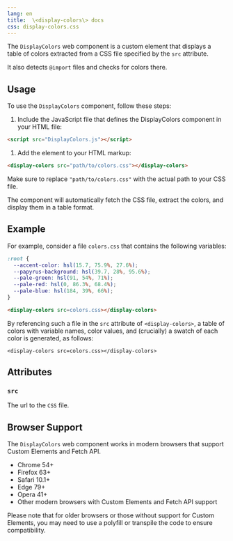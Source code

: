 ```yaml
---
lang: en
title:  \<display-colors\> docs
css: display-colors.css
---
```


<main>

The `DisplayColors` web component is a custom element that displays a table of
colors extracted from a CSS file specified by the `src` attribute.

It also detects `@import` files and checks for colors there. 

## Usage

To use the `DisplayColors` component, follow these steps:

1. Include the JavaScript file that defines the DisplayColors component in your
   HTML file:

```html
<script src="DisplayColors.js"></script>
```

1. Add the <display-colors> element to your HTML markup:

```html
<display-colors src="path/to/colors.css"></display-colors>
```

Make sure to replace `"path/to/colors.css"` with the actual path to your CSS
file.

The component will automatically fetch the CSS file, extract the colors, and
display them in a table format.

## Example

For example, consider a file `colors.css` that contains the following variables:

```CSS
:root {
  --accent-color: hsl(15.7, 75.9%, 27.6%);
  --papyrus-background: hsl(39.7, 28%, 95.6%);
  --pale-green: hsl(91, 54%, 71%);
  --pale-red: hsl(0, 86.3%, 68.4%);
  --pale-blue: hsl(184, 39%, 66%);
}
```

```html
<display-colors src=colors.css></display-colors>
```

By referencing such a file in the `src` attribute of `<display-colors>`, a table
of colors with variable names, color values, and (crucially) a swatch of each
color is generated, as follows:

```{=html}
<display-colors src=colors.css></display-colors>
```

## Attributes

### `src`

The url to the `CSS` file.

</main>

<script type="module">
import {DisplayColors} from './DisplayColors.js'

window.displayColors = document.querySelector('display-colors')
</script>

## Browser Support

The `DisplayColors` web component works in modern browsers that support Custom
Elements and Fetch API.

- Chrome 54+
- Firefox 63+
- Safari 10.1+
- Edge 79+
- Opera 41+
- Other modern browsers with Custom Elements and Fetch API support

Please note that for older browsers or those without support for Custom
Elements, you may need to use a polyfill or transpile the code to ensure
compatibility.
